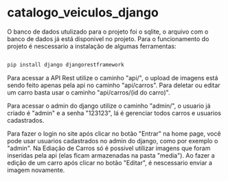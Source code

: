 # catalogo_veiculos_django

O banco de dados utulizado para o projeto foi o sqlite, o arquivo com o banco de dados já está disponivel no projeto.
Para o funcionamento do projeto é nescessario a instalação de algumas ferramentas:

```bash

pip install django djangorestframework

```
Para acessar a API Rest utilize o caminho "api/", o upload de imagens está sendo feito apenas pela api no caminho "api/carros".
Para deletar ou editar um carro basta usar o caminho "api/carros/(id do carro)".

Para acessar o admin do django utilize o caminho "admin/", o usuario já criado é "admin" e a senha "123123", lá é gerenciar todos carros e usuarios cadastrados.

Para fazer o login no site após clicar no botão "Entrar" na home page, você pode usar usuarios cadastrados no admin do django, como por exemplo o "admin". Na Ediação de Carros só é possivel utilizar imagens que foram inseridas pela api (elas ficam armazenadas na pasta "media"). Ao fazer a edição de um carro após clicar no botão "Editar", é nescessario enviar a imagem novamente.



